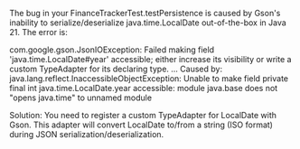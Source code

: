The bug in your FinanceTrackerTest.testPersistence is caused by Gson's inability to serialize/deserialize java.time.LocalDate out-of-the-box in Java 21. The error is:

com.google.gson.JsonIOException: Failed making field 'java.time.LocalDate#year' accessible; either increase its visibility or write a custom TypeAdapter for its declaring type.
...
Caused by: java.lang.reflect.InaccessibleObjectException: Unable to make field private final int java.time.LocalDate.year accessible: module java.base does not "opens java.time" to unnamed module

Solution:
You need to register a custom TypeAdapter for LocalDate with Gson. This adapter will convert LocalDate to/from a string (ISO format) during JSON serialization/deserialization.
